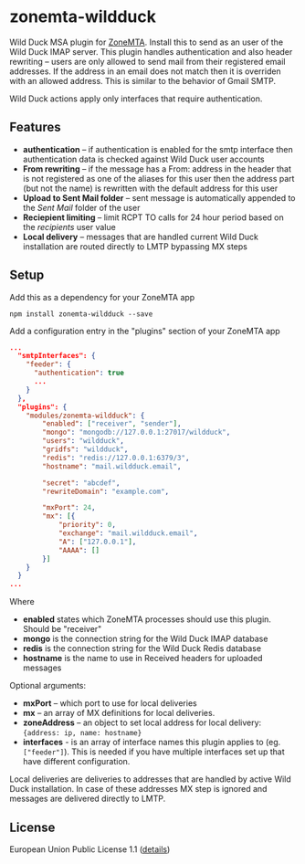 # zonemta-wildduck

Wild Duck MSA plugin for [ZoneMTA](https://github.com/zone-eu/zone-mta). Install this to send as an user of the Wild Duck IMAP server. This plugin handles authentication and also header rewriting – users are only allowed to send mail from their registered email addresses. If the address in an email does not match then it is overriden with an allowed address. This is similar to the behavior of Gmail SMTP.

Wild Duck actions apply only interfaces that require authentication.

## Features

* **authentication** – if authentication is enabled for the smtp interface then authentication data is checked against Wild Duck user accounts
* **From rewriting** – if the message has a From: address in the header that is not registered as one of the aliases for this user then the address part (but not the name) is rewritten with the default address for this user
* **Upload to Sent Mail folder** – sent message is automatically appended to the *Sent Mail* folder of the user
* **Reciepient limiting** – limit RCPT TO calls for 24 hour period based on the *recipients* user value
* **Local delivery** – messages that are handled current Wild Duck installation are routed directly to LMTP bypassing MX steps

## Setup

Add this as a dependency for your ZoneMTA app

```
npm install zonemta-wildduck --save
```

Add a configuration entry in the "plugins" section of your ZoneMTA app

```json
...
  "smtpInterfaces": {
    "feeder": {
      "authentication": true
      ...
    }
  },
  "plugins": {
    "modules/zonemta-wildduck": {
        "enabled": ["receiver", "sender"],
        "mongo": "mongodb://127.0.0.1:27017/wildduck",
        "users": "wildduck",
        "gridfs": "wildduck",
        "redis": "redis://127.0.0.1:6379/3",
        "hostname": "mail.wildduck.email",

        "secret": "abcdef",
        "rewriteDomain": "example.com",

        "mxPort": 24,
        "mx": [{
            "priority": 0,
            "exchange": "mail.wildduck.email",
            "A": ["127.0.0.1"],
            "AAAA": []
        }]
    }
  }
...
```

Where

  * **enabled** states which ZoneMTA processes should use this plugin. Should be "receiver"
  * **mongo** is the connection string for the Wild Duck IMAP database
  * **redis** is the connection string for the Wild Duck Redis database
  * **hostname** is the name to use in Received headers for uploaded messages

Optional arguments:

  * **mxPort** – which port to use for local deliveries
  * **mx** – an array of MX definitions for local deliveries.
  * **zoneAddress** – an object to set local address for local delivery: `{address: ip, name: hostname}`
  * **interfaces** - is an array of interface names this plugin applies to (eg. `["feeder"]`). This is needed if you have multiple interfaces set up that have different configuration.

Local deliveries are deliveries to addresses that are handled by active Wild Duck installation. In case of these addresses MX step is ignored and messages are delivered directly to LMTP.

## License

European Union Public License 1.1 ([details](http://ec.europa.eu/idabc/eupl.html))
